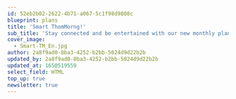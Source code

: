 ```yaml
---
id: 52eb2b02-2622-4b71-a067-5c1f98d9808c
blueprint: plans
title: 'Smart ThomMorng!'
sub_title: 'Stay connected and be entertained with our new monthly plan!​'
cover_image:
  - Smart-TM_En.jpg
author: 2a8f9ad0-8ba3-4252-b2bb-5024d9d22b2b
updated_by: 2a8f9ad0-8ba3-4252-b2bb-5024d9d22b2b
updated_at: 1650519559
select_field: HTML
top_up: true
newsletter: true
---
```

